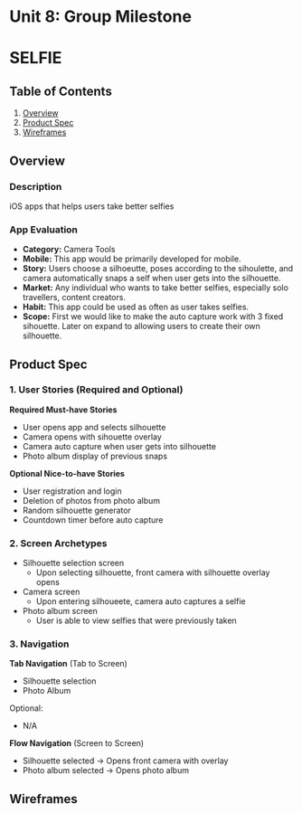 Unit 8: Group Milestone 
===

# SELFIE

## Table of Contents
1. [Overview](#Overview)
1. [Product Spec](#Product-Spec)
1. [Wireframes](#Wireframes)

## Overview
### Description
iOS apps that helps users take better selfies


### App Evaluation
- **Category:** Camera Tools
- **Mobile:** This app would be primarily developed for mobile.
- **Story:** Users choose a silhoeutte, poses according to the sihoulette, and camera automatically snaps a self when user gets into the silhouette.
- **Market:** Any individual who wants to take better selfies, especially solo travellers, content creators.
- **Habit:** This app could be used as often as user takes selfies.
- **Scope:** First we would like to make the auto capture work with 3 fixed sihouette. Later on expand to allowing users to create their own silhouette.

## Product Spec
### 1. User Stories (Required and Optional)

**Required Must-have Stories**

* User opens app and selects silhouette
* Camera opens with sihouette overlay
* Camera auto capture when user gets into silhouette
* Photo album display of previous snaps

**Optional Nice-to-have Stories**

* User registration and login
* Deletion of photos from photo album
* Random silhouette generator
* Countdown timer before auto capture

### 2. Screen Archetypes

* Silhouette selection screen 
   * Upon selecting silhouette, front camera with silhouette overlay opens
* Camera screen 
   * Upon entering silhoueete, camera auto captures a selfie
* Photo album screen
   * User is able to view selfies that were previously taken

### 3. Navigation

**Tab Navigation** (Tab to Screen)
* Silhouette selection
* Photo Album

Optional:
* N/A

**Flow Navigation** (Screen to Screen)
* Silhouette selected -> Opens front camera with overlay
* Photo album selected -> Opens photo album

## Wireframes
